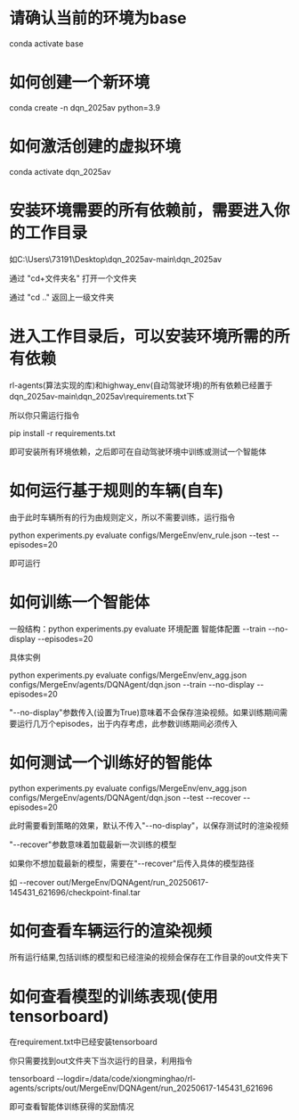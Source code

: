 # 请确认当前的环境为base
conda activate base
# 如何创建一个新环境
conda create -n dqn_2025av python=3.9
# 如何激活创建的虚拟环境
conda activate dqn_2025av
# 安装环境需要的所有依赖前，需要进入你的工作目录
如C:\Users\73191\Desktop\dqn_2025av-main\dqn_2025av

通过 "cd+文件夹名" 打开一个文件夹

通过 "cd .." 返回上一级文件夹
# 进入工作目录后，可以安装环境所需的所有依赖
rl-agents(算法实现的库)和highway_env(自动驾驶环境)的所有依赖已经置于
dqn_2025av-main\dqn_2025av\requirements.txt下

所以你只需运行指令

pip install -r requirements.txt

即可安装所有环境依赖，之后即可在自动驾驶环境中训练或测试一个智能体
# 如何运行基于规则的车辆(自车)
由于此时车辆所有的行为由规则定义，所以不需要训练，运行指令

python experiments.py evaluate configs/MergeEnv/env_rule.json --test --episodes=20

即可运行
# 如何训练一个智能体
一般结构：python experiments.py evaluate 环境配置 智能体配置 --train --no-display --episodes=20

具体实例

python experiments.py evaluate configs/MergeEnv/env_agg.json configs/MergeEnv/agents/DQNAgent/dqn.json --train --no-display --episodes=20

"--no-display"参数传入(设置为True)意味着不会保存渲染视频。如果训练期间需要运行几万个episodes，出于内存考虑，此参数训练期间必须传入
# 如何测试一个训练好的智能体 
python experiments.py evaluate configs/MergeEnv/env_agg.json configs/MergeEnv/agents/DQNAgent/dqn.json --test --recover --episodes=20

此时需要看到策略的效果，默认不传入"--no-display"，以保存测试时的渲染视频

"--recover"参数意味着加载最新一次训练的模型

如果你不想加载最新的模型，需要在"--recover"后传入具体的模型路径

如 --recover out/MergeEnv/DQNAgent/run_20250617-145431_621696/checkpoint-final.tar
# 如何查看车辆运行的渲染视频
所有运行结果,包括训练的模型和已经渲染的视频会保存在工作目录的out文件夹下
# 如何查看模型的训练表现(使用tensorboard)
在requirement.txt中已经安装tensorboard

你只需要找到out文件夹下当次运行的目录，利用指令

tensorboard --logdir=/data/code/xiongminghao/rl-agents/scripts/out/MergeEnv/DQNAgent/run_20250617-145431_621696

即可查看智能体训练获得的奖励情况



